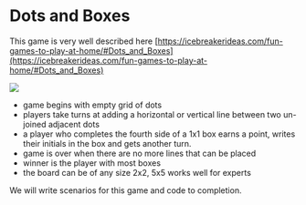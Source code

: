 Dots and Boxes
==============

This game is very well described here [https://icebreakerideas.com/fun-games-to-play-at-home/#Dots_and_Boxes](https://icebreakerideas.com/fun-games-to-play-at-home/#Dots_and_Boxes)

![](https://icebreakerideas.com/wp-content/uploads/2015/12/Dots-and-Boxes-e1450594187730.jpg?raw=true)

* game begins with empty grid of dots
* players take turns at adding a horizontal or vertical line between two un-joined adjacent dots
* a player who completes the fourth side of a 1x1 box earns a point, writes their initials in the box and gets another turn.
* game is over when there are no more lines that can be placed
* winner is the player with most boxes
* the board can be of any size 2x2, 5x5 works well for experts

We will write scenarios for this game and code to completion.  
